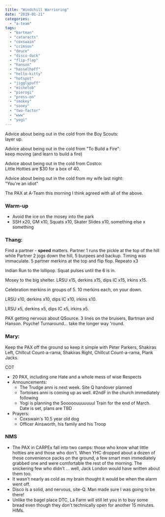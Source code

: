 ```yaml
---
title: "Windchill Warrioring"
date: "2019-01-21"
categories: 
  - "a-team"
tags: 
  - "bartman"
  - "cataracts"
  - "coxswain"
  - "crimson"
  - "deuce"
  - "disco-duck"
  - "flip-flop"
  - "hanson"
  - "hasselhoff"
  - "hello-kitty"
  - "hotspot"
  - "jigglypuff"
  - "michelob"
  - "pierogi"
  - "press-on"
  - "smokey"
  - "sooey"
  - "two-factor"
  - "www"
  - "yogi"
---
```


Advice about being out in the cold from the Boy Scouts:  
layer up.

Advice about being out in the cold from "To Build a Fire":  
keep moving (and learn to build a fire)

Advice about being out in the cold from Costco:  
Little Hotties are $30 for a box of 40.

Advice about being out in the cold from my wife last night:  
"You're an idiot"

The PAX at A-Team this morning I think agreed with all of the above.

### Warm-up

- Avoid the ice on the mosey into the park
- SSH x20, GM x10, Squats x10, Skater Slides x10, something else x something

### Thang:

Find a partner - **speed** matters. Partner 1 runs the pickle at the top of the hill while Partner 2 jogs down the hill, 5 burpees and backup. Timing was immaculate. 5 partner merkins at the top and flip flop. Repeato x3

Indian Run to the lollipop. Squat pulses until the 6 is in.

Mosey to the big shelter. LRSU x15, derkins x15, dips IC x15, irkins x15.

Celebration merkins in groups of 5. 10 merkins each, on your down.

LRSU x10, derkins x10, dips IC x10, irkins x10. 
  
LRSU x5, derkins x5, dips IC x5, irkins x5.

PAX getting nervous about QSource. 3 lines on the bruisers, Bartman and Hanson. Psyche! Turnaround... take the longer way 'round.

### Mary:

Keep the PAX off the ground so keep it simple with Peter Parkers, Shakiras Left, Chillcut Count-a-rama, Shakiras Right, Chillcut Count-a-rama, Plank Jacks.

COT

- 20 PAX, including one Hate and a whole mess of wise Respects
- Announcements:
    - The Trudge anni is next week. Site Q handover planned
    - Tortoises anni is coming up as well. #2ndF in the church immediately following
    - Yogi is planning the Sooooouuuuuuul Train for the end of March. Date is set, plans are TBD
- Prayers:
    - Coxswain's 10.5 year old dog
    - Officer Ainsworth, his family and his Troop

### NMS

- The PAX in CARPEx fall into two camps: those who know what little hotties are and those who don't. When YHC dropped about a dozen of these convenience packs on the ground, a few smart men immediately grabbed one and were comfortable the rest of the morning. The snickering few who didn't ... well, Jack London would have written about them too.
- It wasn't nearly as cold as my brain thought it would be when the alarm went off.
- Disco is a solid, and nervous, site-Q. Man made sure I was going to be there!
- Unlike the bagel place DTC, La Farm will still let you in to buy some bread even though they don't technically open for another 15 minutes. HIMs.
